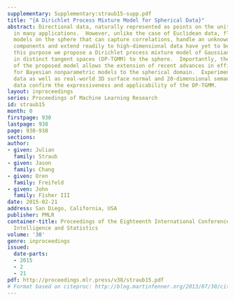 ```yaml
---
supplementary: Supplementary:straub15-supp.pdf
title: "{A Dirichlet Process Mixture Model for Spherical Data}"
abstract: Directional data, naturally represented as points on the unit sphere, appear
  in many applications.  However, unlike the case of Euclidean data, flexible mixture
  models on the sphere that can capture correlations, handle an unknown number of
  components and extend readily to high-dimensional data have yet to be suggested.  For
  this purpose we propose a Dirichlet process mixture model of Gaussian distributions
  in distinct tangent spaces (DP-TGMM) to the sphere.  Importantly, the formulation
  of the proposed model allows the extension of recent advances in efficient inference
  for Bayesian nonparametric models to the spherical domain.  Experiments on synthetic
  data as well as real-world 3D surface normal and 20-dimensional semantic word vector
  data confirm the expressiveness and applicability of the DP-TGMM.
layout: inproceedings
series: Proceedings of Machine Learning Research
id: straub15
month: 0
firstpage: 930
lastpage: 938
page: 930-938
sections: 
author:
- given: Julian
  family: Straub
- given: Jason
  family: Chang
- given: Oren
  family: Freifeld
- given: John
  family: Fisher III
date: 2015-02-21
address: San Diego, California, USA
publisher: PMLR
container-title: Proceedings of the Eighteenth International Conference on Artificial
  Intelligence and Statistics
volume: '38'
genre: inproceedings
issued:
  date-parts:
  - 2015
  - 2
  - 21
pdf: http://proceedings.mlr.press/v38/straub15.pdf
# Format based on citeproc: http://blog.martinfenner.org/2013/07/30/citeproc-yaml-for-bibliographies/
---
```

